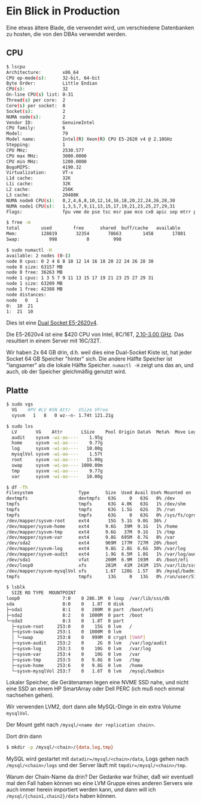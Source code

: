 # Ein Blick in Production

Eine etwas ältere Blade, die verwendet wird, um verschiedene Datenbanken zu hosten, die von den DBAs verwendet werden.

## CPU

```bash
$ lscpu
Architecture:        x86_64
CPU op-mode(s):      32-bit, 64-bit
Byte Order:          Little Endian
CPU(s):              32
On-line CPU(s) list: 0-31
Thread(s) per core:  2
Core(s) per socket:  8
Socket(s):           2
NUMA node(s):        2
Vendor ID:           GenuineIntel
CPU family:          6
Model:               79
Model name:          Intel(R) Xeon(R) CPU E5-2620 v4 @ 2.10GHz
Stepping:            1
CPU MHz:             2530.577
CPU max MHz:         3000.0000
CPU min MHz:         1200.0000
BogoMIPS:            4190.32
Virtualization:      VT-x
L1d cache:           32K
L1i cache:           32K
L2 cache:            256K
L3 cache:            20480K
NUMA node0 CPU(s):   0,2,4,6,8,10,12,14,16,18,20,22,24,26,28,30
NUMA node1 CPU(s):   1,3,5,7,9,11,13,15,17,19,21,23,25,27,29,31
Flags:               fpu vme de pse tsc msr pae mce cx8 apic sep mtrr pge mca cmov pat pse36 clflush dts acpi mmx fxsr sse sse2 ss ht tm pbe syscall nx pdpe1gb rdtscp lm constant_tsc arch_perfmon pebs bts rep_good nopl xtopology nonstop_tsc cpuid aperfmperf pni pclmulqdq dtes64 monitor ds_cpl vmx smx est tm2 ssse3 sdbg fma cx16 xtpr pdcm pcid dca sse4_1 sse4_2 x2apic movbe popcnt tsc_deadline_timer aes xsave avx f16c rdrand lahf_lm abm 3dnowprefetch cpuid_fault epb cat_l3 cdp_l3 invpcid_single pti ssbd ibrs ibpb stibp tpr_shadow vnmi flexpriority ept vpid ept_ad fsgsbase tsc_adjust bmi1 hle avx2 smep bmi2 erms invpcid rtm cqm rdt_a rdseed adx smap intel_pt xsaveopt cqm_llc cqm_occup_llc cqm_mbm_total cqm_mbm_local dtherm ida arat pln pts md_clear flush_l1d

$ free -m
total        used        free      shared  buff/cache   available
Mem:         128819       32354       78663        1458       17801       94164
Swap:           998           0         998

$ sudo numactl -H
available: 2 nodes (0-1)
node 0 cpus: 0 2 4 6 8 10 12 14 16 18 20 22 24 26 28 30
node 0 size: 63157 MB
node 0 free: 36263 MB
node 1 cpus: 1 3 5 7 9 11 13 15 17 19 21 23 25 27 29 31
node 1 size: 63209 MB
node 1 free: 42388 MB
node distances:
node   0   1
0:  10  21
1:  21  10
```

Dies ist eine [Dual Socket E5-2620v4](https://ark.intel.com/content/www/us/en/ark/products/92986/intel-xeon-processor-e5-2620-v4-20m-cache-2-10-ghz.html).

Die E5-2620v4 ist eine $420 CPU von Intel, 8C/16T, [2.10-3.00 GHz](https://en.wikichip.org/wiki/intel/xeon_e5/e5-2620_v4). 
Das resultiert in einem Server mit 16C/32T.

Wir haben 2x 64 GB drin, d.h. weil dies eine Dual-Socket Kiste ist, hat jeder Socket 64 GB Speicher "hinter" sich.
Die andere Hälfte Speicher ist "langsamer" als die lokale Hälfte Speicher. 
`numactl -H` zeigt uns das an, und auch, ob der Speicher gleichmäßig genutzt wird.

## Platte

```bash
$ sudo vgs
  VG    #PV #LV #SN Attr   VSize VFree
  sysvm   1   8   0 wz--n- 1.74t 121.21g

$ sudo lvs
  LV       VG    Attr       LSize    Pool Origin Data%  Meta%  Move Log Cpy%Sync Convert
  audit    sysvm -wi-ao----    1.95g
  home     sysvm -wi-ao----    9.77g
  log      sysvm -wi-ao----   10.00g
  mysqlVol sysvm -wi-ao----    1.57t
  root     sysvm -wi-ao----   15.00g
  swap     sysvm -wi-ao---- 1000.00m
  tmp      sysvm -wi-ao----    9.77g
  var      sysvm -wi-ao----   10.00g

$ df -Th
Filesystem                 Type      Size  Used Avail Use% Mounted on
devtmpfs                   devtmpfs   63G     0   63G   0% /dev
tmpfs                      tmpfs      63G  4.0K   63G   1% /dev/shm
tmpfs                      tmpfs      63G  1.5G   62G   3% /run
tmpfs                      tmpfs      63G     0   63G   0% /sys/fs/cgroup
/dev/mapper/sysvm-root     ext4       15G  5.1G  9.0G  36% /
/dev/mapper/sysvm-home     ext4      9.6G   39M  9.1G   1% /home
/dev/mapper/sysvm-tmp      ext4      9.6G   37M  9.1G   1% /tmp
/dev/mapper/sysvm-var      ext4      9.8G  695M  8.7G   8% /var
/dev/sda2                  ext4      969M  177M  727M  20% /boot
/dev/mapper/sysvm-log      ext4      9.8G  2.8G  6.6G  30% /var/log
/dev/mapper/sysvm-audit    ext4      1.9G  6.5M  1.8G   1% /var/log/audit
/dev/sda1                  vfat      200M  6.9M  193M   4% /boot/efi
/dev/loop0                 xfs       281M   41M  241M  15% /var/lib/sss/db
/dev/mapper/sysvm-mysqlVol xfs       1.6T  120G  1.5T   8% /mysql/badmin
tmpfs                      tmpfs      13G     0   13G   0% /run/user/5105

$ lsblk
  SIZE RO TYPE  MOUNTPOINT
loop0                7:0    0 286.1M  0 loop  /var/lib/sss/db
sda                  8:0    0   1.8T  0 disk
├─sda1               8:1    0   200M  0 part  /boot/efi
├─sda2               8:2    0  1000M  0 part  /boot
└─sda3               8:3    0   1.8T  0 part
  ├─sysvm-root     253:0    0    15G  0 lvm   /
  ├─sysvm-swap     253:1    0  1000M  0 lvm
  │ └─swap         253:8    0   999M  0 crypt [SWAP]
  ├─sysvm-audit    253:2    0     2G  0 lvm   /var/log/audit
  ├─sysvm-log      253:3    0    10G  0 lvm   /var/log
  ├─sysvm-var      253:4    0    10G  0 lvm   /var
  ├─sysvm-tmp      253:5    0   9.8G  0 lvm   /tmp
  ├─sysvm-home     253:6    0   9.8G  0 lvm   /home
  └─sysvm-mysqlVol 253:7    0   1.6T  0 lvm   /mysql/badmin
```

Lokaler Speicher, die Gerätenamen legen eine NVME SSD nahe, und nicht eine SSD an einem HP SmartArray oder Dell PERC (ich muß noch einmal nachsehen gehen).

Wir verwenden LVM2, dort dann alle MySQL-Dinge in ein extra Volume `mysqlVol`.

Der Mount geht nach `/mysql/<name der replication chain>`.

Dort drin dann

```bash
$ mkdir -p /mysql/<chain>/{data,log,tmp}
```

MySQL wird gestartet mit `datadir=/mysql/<chain>/data`, Logs gehen nach `/mysql/<chain>/logs` und der Server läuft mit `tmpdir=/mysql/<chain>/tmp`.

Warum der Chain-Name da drin?
Der Gedanke war früher, daß wir eventuell mal den Fall haben können wo eine LVM Gruppe eines anderen Servers wie auch immer herein importiert werden kann, und dann will ich `/mysql/{chain1,chain2}/data` haben können.

